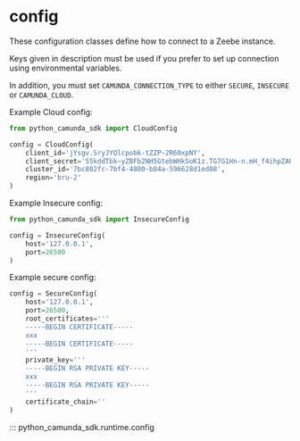 # config

These configuration classes define how to connect to a Zeebe instance.

Keys given in description must be used if you prefer to set up
connection using environmental variables.

In addition, you must set `CAMUNDA_CONNECTION_TYPE` to either
`SECURE`, `INSECURE` or `CAMUNDA_CLOUD`.

Example Cloud config:

``` py
from python_camunda_sdk import CloudConfig

config = CloudConfig(
    client_id='jYsgv.SryJYQlcpobk-tZZP~2R60xpNY',
    client_secret='55kddTbk~yZBFb2NH5GtebWHkSoK1z.TG7G1Hn-n.mH_f4ihpZAUop1-sryxHnyV',
    cluster_id='7bc802fc-7bf4-4800-b84a-596628d1ed08',
    region='bru-2'
)
```

Example Insecure config:

``` py
from python_camunda_sdk import InsecureConfig

config = InsecureConfig(
    host='127.0.0.1',
    port=26500
)
```

Example secure config:

```py
config = SecureConfig(
    host='127.0.0.1',
    port=26500,
    root_certificates='''
    -----BEGIN CERTIFICATE-----
    xxx
    -----BEGIN CERTIFICATE-----
    '''
    private_key='''
    -----BEGIN RSA PRIVATE KEY-----
    xxx
    -----BEGIN RSA PRIVATE KEY-----
    '''
    certificate_chain=''
)
```

::: python_camunda_sdk.runtime.config